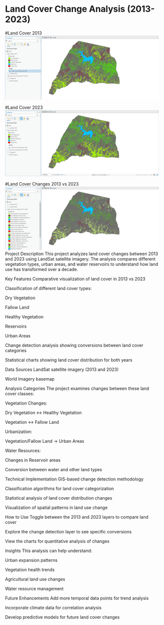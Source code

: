 # Land Cover Change Analysis (2013-2023)

#Land Cover 2013
![Land Cover 2013](2013.png)

#Land Cover 2023
![Land Cover 2023](2023.png)

#Land Cover Changes 2013 vs 2023
![Land Cover 2013 vs 2023](2013%20vs%202023.png)
Project Description
This project analyzes land cover changes between 2013 and 2023 using LandSat satellite imagery. The analysis compares different vegetation types, urban areas, and water reservoirs to understand how land use has transformed over a decade.

Key Features
Comparative visualization of land cover in 2013 vs 2023

Classification of different land cover types:

Dry Vegetation

Fallow Land

Healthy Vegetation

Reservoirs

Urban Areas

Change detection analysis showing conversions between land cover categories

Statistical charts showing land cover distribution for both years

Data Sources
LandSat satellite imagery (2013 and 2023)

World Imagery basemap

Analysis Categories
The project examines changes between these land cover classes:

Vegetation Changes:

Dry Vegetation ↔ Healthy Vegetation

Vegetation ↔ Fallow Land

Urbanization:

Vegetation/Fallow Land → Urban Areas

Water Resources:

Changes in Reservoir areas

Conversion between water and other land types

Technical Implementation
GIS-based change detection methodology

Classification algorithms for land cover categorization

Statistical analysis of land cover distribution changes

Visualization of spatial patterns in land use change

How to Use
Toggle between the 2013 and 2023 layers to compare land cover

Explore the change detection layer to see specific conversions

View the charts for quantitative analysis of changes

Insights
This analysis can help understand:

Urban expansion patterns

Vegetation health trends

Agricultural land use changes

Water resource management

Future Enhancements
Add more temporal data points for trend analysis

Incorporate climate data for correlation analysis

Develop predictive models for future land cover changes
